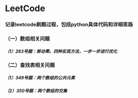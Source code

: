 # LeetCode
### 记录leetcode刷题过程，包括python具体代码和详细思路

### （一）数组相关问题
##### （1）283号题：移动零。四种实现方法，一步一步进行优化

### （二）查找表相关问题
##### （1）349号题：两个数组的公共元素
##### （2）350号题：两个数组的交集
